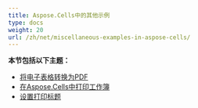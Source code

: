 ```yaml
---
title: Aspose.Cells中的其他示例
type: docs
weight: 20
url: /zh/net/miscellaneous-examples-in-aspose-cells/
---
```


 **本节包括以下主题：** 
- [将电子表格转换为PDF](/cells/zh/net/convert-spreadsheet-to-pdf-in-aspose-cells/)
- [在Aspose.Cells中打印工作簿](/cells/zh/net/printing-workbooks-in-aspose-cells/)
- [设置打印标题](/cells/zh/net/set-print-titles/)
